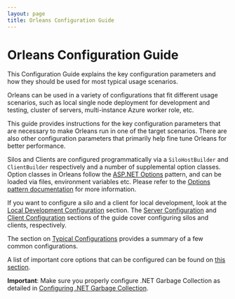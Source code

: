 ```yaml
---
layout: page
title: Orleans Configuration Guide
---
```


# Orleans Configuration Guide

This Configuration Guide explains the key configuration parameters and how they should be used for most typical usage scenarios.

Orleans can be used in a variety of configurations that fit different usage scenarios, such as local single node deployment for development and testing, cluster of servers, multi-instance Azure worker role, etc. 

This guide provides instructions for the key configuration parameters that are necessary to make Orleans run in one of the target scenarios. There are also other configuration parameters that primarily help fine tune Orleans for better performance.

Silos and Clients are configured programmatically via a `SiloHostBuilder` and `ClientBuilder` respectively and a number of supplemental option classes.
Option classes in Orleans follow the [ASP.NET Options](https://docs.microsoft.com/en-us/aspnet/core/fundamentals/configuration/options/) pattern, and can be loaded via files, environment variables etc.
Please refer to the [Options pattern documentation](https://docs.microsoft.com/en-us/aspnet/core/fundamentals/configuration/options/) for more information.

If you want to configure a silo and a client for local development, look at the [Local Development Configuration](Local-Development-Configuration.md) section.
The [Server Configuration](Server-Configuration.md) and [Client Configuration](Client-Configuration.md) sections of the guide cover configuring silos and clients, respectively. 
 
 The section on [Typical Configurations](Typical-Configurations.md) provides a summary of a few common configurations.

 A list of important core options that can be configured can be found on [this section](Options-List.md).

**Important**: Make sure you properly configure .NET Garbage Collection as detailed in [Configuring .NET Garbage Collection](Configuring-.NET-Garbage-Collection.md).
